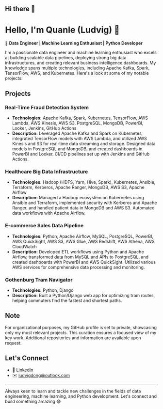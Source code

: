 ## Hi there 👋

<!--
**silverludvig/silverludvig** is a ✨ _special_ ✨ repository because its `README.md` (this file) appears on your GitHub profile.

Here are some ideas to get you started:

- 🔭 I’m currently working on ...
- 🌱 I’m currently learning ...
- 👯 I’m looking to collaborate on ...
- 🤔 I’m looking for help with ...
- 💬 Ask me about ...
- 📫 How to reach me: ...
- 😄 Pronouns: ...
- ⚡ Fun fact: ...
-->
# Hello, I'm Quanle (Ludvig) 👋

🚀 **Data Engineer | Machine Learning Enthusiast | Python Developer**

I'm a passionate data engineer and machine learning enthusiast who excels at building scalable data pipelines, deploying strong big data infrastructures, and creating relevant business intelligence dashboards. My knowledge spans multiple technologies, including Apache Kafka, Spark, TensorFlow, AWS, and Kubernetes. Here's a look at some of my notable projects:

## Projects

### Real-Time Fraud Detection System
- **Technologies:** Apache Kafka, Spark, Kubernetes, TensorFlow, AWS Lambda, AWS Kinesis, AWS S3, PostgreSQL, MongoDB, PowerBI, Looker, Jenkins, GitHub Actions
- **Description:** Leveraged Apache Kafka and Spark on Kubernetes, integrated TensorFlow models with AWS Lambda, and utilized AWS Kinesis and S3 for real-time data streaming and storage. Designed data models in PostgreSQL and MongoDB, and created dashboards in PowerBI and Looker. CI/CD pipelines set up with Jenkins and GitHub Actions.

### Healthcare Big Data Infrastructure
- **Technologies:** Hadoop (HDFS, Yarn, Hive, Spark), Kubernetes, Ansible, Terraform, Kerberos, Apache Ranger, MongoDB, AWS S3, Apache Airflow
- **Description:** Managed a Hadoop ecosystem on Kubernetes using Ansible and Terraform, implemented security with Kerberos and Apache Ranger, and handled patient data in MongoDB and AWS S3. Automated data workflows with Apache Airflow.

### E-commerce Sales Data Pipeline
- **Technologies:** Python, Apache Airflow, MySQL, PostgreSQL, PowerBI, AWS QuickSight, AWS S3, AWS Glue, AWS Redshift, AWS Athena, AWS CloudWatch
- **Description:** Developed ETL workflows using Python and Apache Airflow, transformed data from MySQL and APIs to PostgreSQL, and created dashboards with PowerBI and AWS QuickSight. Utilized various AWS services for comprehensive data processing and monitoring.

### Gothenburg Tram Navigator
- **Technologies:** Python, Django
- **Description:** Built a Python/Django web app for optimizing tram routes, helping commuters find the fastest and shortest paths.

## Note
For organizational purposes, my GitHub profile is set to private, showcasing only my most relevant projects. This curation ensures a focused view of my key work. Additional repositories and information are available upon request.

## Let's Connect
- 💼 [LinkedIn](https://www.linkedin.com/in/ludvigdong)
- ✉️ ludvigdong@outlook.com

---

Always keen to learn and tackle new challenges in the fields of data engineering, machine learning, and Python development. Let's connect and build something amazing 😄
